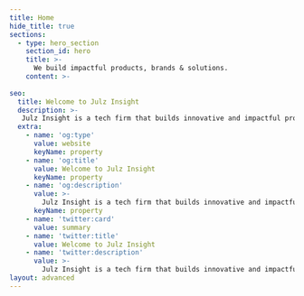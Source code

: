 ```yaml
---
title: Home
hide_title: true
sections:
  - type: hero_section
    section_id: hero
    title: >-
      We build impactful products, brands & solutions.
    content: >- 
    
seo:
  title: Welcome to Julz Insight
  description: >-
   Julz Insight is a tech firm that builds innovative and impactful products, brands and solutions. From conception to market dominance. Turning ideas into reality.
  extra:
    - name: 'og:type'
      value: website
      keyName: property
    - name: 'og:title'
      value: Welcome to Julz Insight
      keyName: property
    - name: 'og:description'
      value: >-
        Julz Insight is a tech firm that builds innovative and impactful products, brands and solutions. From conception to market dominance. Turning ideas into reality.
      keyName: property
    - name: 'twitter:card'
      value: summary
    - name: 'twitter:title'
      value: Welcome to Julz Insight
    - name: 'twitter:description'
      value: >-
        Julz Insight is a tech firm that builds innovative and impactful products, brands and solutions. From conception to market dominance. Turning ideas into reality.
layout: advanced
---
```

